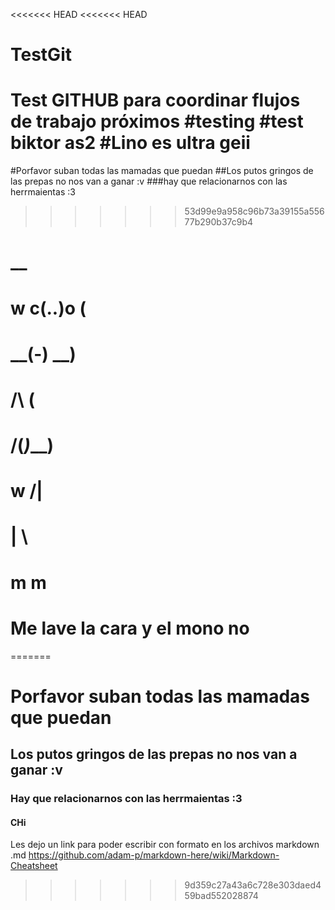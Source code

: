 <<<<<<< HEAD
<<<<<<< HEAD
# TestGit
Test GITHUB para coordinar flujos de trabajo próximos
#testing 
#test biktor as2
#Lino es ultra geii
=======
#Porfavor suban todas las mamadas que puedan
##Los putos gringos de las prepas no nos van a ganar :v
###hay que relacionarnos con las herrmaientas :3
>>>>>>> 53d99e9a958c96b73a39155a55677b290b37c9b4
#          __
#     w  c(..)o   (
#      \__(-)    __)
#          /\   (
#         /(_)___)
#         w /|
#          | \
#         m  m
# Me lave la cara y el mono no
=======
# Porfavor suban todas las mamadas que puedan
## Los putos gringos de las prepas no nos van a ganar :v
### Hay que relacionarnos con las herrmaientas :3
#### CHi

Les dejo un link para poder escribir con formato en los archivos markdown .md
https://github.com/adam-p/markdown-here/wiki/Markdown-Cheatsheet
>>>>>>> 9d359c27a43a6c728e303daed459bad552028874
